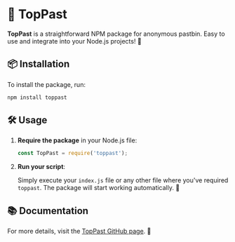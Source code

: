 # 🚀 **TopPast**

**TopPast** is a straightforward NPM package for anonymous pastbin. Easy to use and integrate into your Node.js projects! 🌟

## 📦 Installation

To install the package, run:

```bash
npm install toppast
```

## 🛠️ Usage

1. **Require the package** in your Node.js file:

	 ```javascript
	 const TopPast = require('toppast');
	 ```

2. **Run your script**:

	 Simply execute your `index.js` file or any other file where you've required `toppast`. The package will start working automatically. 🚀

## 📚 Documentation

For more details, visit the [TopPast GitHub page](https://github.com/FreeCode911/TopPast). 📘
